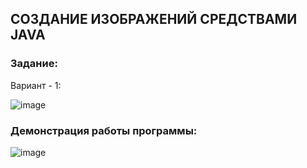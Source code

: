 ## СОЗДАНИЕ ИЗОБРАЖЕНИЙ СРЕДСТВАМИ JAVA

### Задание:

Вариант - 1:

![image](https://user-images.githubusercontent.com/90133237/224476802-bdf13fad-da47-4a93-9fcc-e0e47279cdb3.png)

### Демонстрация работы программы:

![image](https://user-images.githubusercontent.com/90133237/224476920-a417cb59-dfb1-49fe-a27b-831aee303b07.png)
